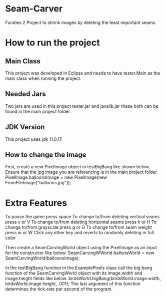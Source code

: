 # Seam-Carver
Fundies 2 Project to shrink images by deleting the least important seams.

# How to run the project
## Main Class 
This project was developed in Eclipse and needs to have tester.Main as the main class when running the project.

## Needed Jars
Two jars are used in this project tester.jar and javalib.jar these both can be found in the main project folder.

## JDK Version
This project uses jdk 11.0.17.

## How to change the image
First, create a new PixelImage object in testBigBang like shown below. Ensure that the jpg image you are referencing is in the main project folder.
PixelImage balloonsImage = new PixelImage(new FromFileImage("balloons.jpg"));

# Extra Features
To pause the game press space
To change to/from deleting vertical seams press v or V
To change to/from deleting horizontal seams press h or H
To change to/from grayscale press g or G
To change to/from seam weight press w or W
Click any other key and reverts to randomly deleting in full color

Then create a SeamCarvingWorld object using the PixelImage as an input for the constructor like below.
SeamCarvingWWorld ballonsWorld = new SeamCarvingWorld(balloonsImage);

In the testBigBang function in the ExamplePixels class call the big bang function of the SeamCarvingWorld object with its image.width and image.height fields like below.
birdsWorld.bigBang(birdsWorld.image.width, birdsWorld.image.height, .001);
The last argument of this function determines the tick-rate per second of the program. 

